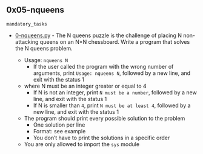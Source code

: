## 0x05-nqueens

`mandatory_tasks`
* [0-nqueens.py]() - The N queens puzzle is the challenge of placing N non-attacking queens on an N×N chessboard. Write a program that solves the N queens problem.

	* Usage: `nqueens N`
		* If the user called the program with the wrong number of arguments, print `Usage: nqueens N`, followed by a new line, and exit with the status 1
	* where N must be an integer greater or equal to 4
		* If N is not an integer, print `N must be a number`, followed by a new line, and exit with the status 1
		* If N is smaller than `4`, print `N must be at least 4`, followed by a new line, and exit with the status 1
	* The program should print every possible solution to the problem
		* One solution per line
		* Format: see example
		* You don’t have to print the solutions in a specific order
	* You are only allowed to import the `sys` module
